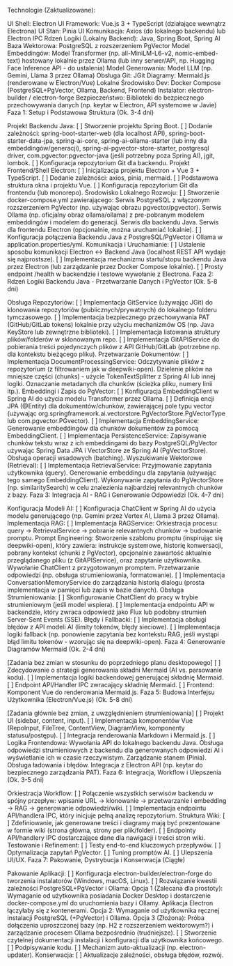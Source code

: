 Technologie (Zaktualizowane):

UI Shell: Electron
UI Framework: Vue.js 3 + TypeScript (działające wewnątrz Electrona)
UI Stan: Pinia
UI Komunikacja: Axios (do lokalnego backendu) lub Electron IPC
Rdzeń Logiki (Lokalny Backend): Java, Spring Boot, Spring AI
Baza Wektorowa: PostgreSQL z rozszerzeniem PgVector
Model Embeddingów: Model Transformer (np. all-MiniLM-L6-v2, nomic-embed-text) hostowany lokalnie przez Ollama (lub inny serwer/API, np. Hugging Face Inference API - do ustalenia)
Model Generowania: Model LLM (np. Gemini, Llama 3 przez Ollama)
Obsługa Git: JGit
Diagramy: Mermaid.js (renderowane w Electron/Vue)
Lokalne Środowisko Dev: Docker Compose (PostgreSQL+PgVector, Ollama, Backend, Frontend)
Instalator: electron-builder / electron-forge
Bezpieczeństwo: Biblioteki do bezpiecznego przechowywania danych (np. keytar w Electron, API systemowe w Javie)
Faza 1: Setup i Podstawowa Struktura (Ok. 3-4 dni)

Projekt Backendu Java:
[ ] Stworzenie projektu Spring Boot.
[ ] Dodanie zależności: spring-boot-starter-web (dla localhost API), spring-boot-starter-data-jpa, spring-ai-core, spring-ai-ollama-starter (lub inny dla embeddingów/generacji), spring-ai-pgvector-store-starter, postgresql driver, com.pgvector:pgvector-java (jeśli potrzebny poza Spring AI), jgit, lombok.
[ ] Konfiguracja repozytorium Git dla backendu.
Projekt Frontend/Shell Electron:
[ ] Inicjalizacja projektu Electron + Vue 3 + TypeScript.
[ ] Dodanie zależności: axios, pinia, mermaid.
[ ] Podstawowa struktura okna i projektu Vue.
[ ] Konfiguracja repozytorium Git dla frontendu (lub monorepo).
Środowisko Lokalnego Rozwoju:
[ ] Stworzenie docker-compose.yml zawierającego:
Serwis PostgreSQL z włączonym rozszerzeniem PgVector (np. używając obrazu pgvector/pgvector).
Serwis Ollama (np. oficjalny obraz ollama/ollama) z pre-pobranym modelem embeddingów i modelem do generacji.
Serwis dla backendu Java.
Serwis dla frontendu Electron (opcjonalnie, można uruchamiać lokalnie).
[ ] Konfiguracja połączenia Backendu Java z PostgreSQL/PgVector i Ollama w application.properties/yml.
Komunikacja i Uruchamianie:
[ ] Ustalenie sposobu komunikacji Electron <-> Backend Java (localhost REST API wydaje się najprostsze).
[ ] Implementacja mechanizmu startu/stopu backendu Java przez Electron (lub zarządzanie przez Docker Compose lokalnie).
[ ] Prosty endpoint /health w backendzie i testowe wywołanie z Electrona.
Faza 2: Rdzeń Logiki Backendu Java - Przetwarzanie Danych i PgVector (Ok. 5-8 dni)

Obsługa Repozytoriów:
[ ] Implementacja GitService (używając JGit) do klonowania repozytoriów (publicznych/prywatnych) do lokalnego folderu tymczasowego.
[ ] Implementacja bezpiecznego przechowywania PAT (GitHub/GitLab tokens) lokalnie przy użyciu mechanizmów OS (np. Java KeyStore lub zewnętrzne biblioteki).
[ ] Implementacja listowania struktury plików/folderów w sklonowanym repo.
[ ] Implementacja GitAPIService do pobierania treści pojedynczych plików z API GitHub/GitLab (potrzebne np. dla kontekstu bieżącego pliku).
Przetwarzanie Dokumentów:
[ ] Implementacja DocumentProcessingService:
Odczytywanie plików z repozytorium (z filtrowaniem jak w deepwiki-open).
Dzielenie plików na mniejsze części (chunks) - użycie TokenTextSplitter z Spring AI lub innej logiki.
Oznaczanie metadanych dla chunków (ścieżka pliku, numery linii itp.).
Embeddingi i Zapis do PgVector:
[ ] Konfiguracja EmbeddingClient w Spring AI do użycia modelu Transformer przez Ollama.
[ ] Definicja encji JPA (@Entity) dla dokumentów/chunków, zawierającej pole typu vector (używając org.springframework.ai.vectorstore.PgVectorStore.PgVectorType lub com.pgvector.PGvector).
[ ] Implementacja EmbeddingService: Generowanie embeddingów dla chunków dokumentów za pomocą EmbeddingClient.
[ ] Implementacja PersistenceService: Zapisywanie chunków tekstu wraz z ich embeddingami do bazy PostgreSQL/PgVector używając Spring Data JPA i VectorStore ze Spring AI (PgVectorStore). Obsługa operacji wsadowych (batching).
Wyszukiwanie Wektorowe (Retrieval):
[ ] Implementacja RetrievalService:
Przyjmowanie zapytania użytkownika (query).
Generowanie embeddingu dla zapytania (używając tego samego EmbeddingClient).
Wykonywanie zapytania do PgVectorStore (np. similaritySearch) w celu znalezienia najbardziej relevantnych chunków z bazy.
Faza 3: Integracja AI - RAG i Generowanie Odpowiedzi (Ok. 4-7 dni)

Konfiguracja Modeli AI:
[ ] Konfiguracja ChatClient w Spring AI do użycia modelu generującego (np. Gemini przez Vertex AI, Llama 3 przez Ollama).
Implementacja RAG:
[ ] Implementacja RAGService:
Orkiestracja procesu: query -> RetrievalService -> pobranie relevantnych chunków -> budowanie promptu.
Prompt Engineering: Stworzenie szablonu promptu (inspirując się deepwiki-open), który zawiera: instrukcje systemowe, historię konwersacji, pobrany kontekst (chunki z PgVector), opcjonalnie zawartość aktualnie przeglądanego pliku (z GitAPIService), oraz zapytanie użytkownika.
Wywołanie ChatClient z przygotowanym promptem.
Przetwarzanie odpowiedzi (np. obsługa strumieniowania, formatowanie).
[ ] Implementacja ConversationMemoryService do zarządzania historią dialogu (prosta implementacja w pamięci lub zapis w bazie danych).
Obsługa Strumieniowania:
[ ] Skonfigurowanie ChatClient do pracy w trybie strumieniowym (jeśli model wspiera).
[ ] Implementacja endpointu API w backendzie, który zwraca odpowiedź jako Flux<String> lub podobny strumień Server-Sent Events (SSE).
Błędy i Fallbacki:
[ ] Implementacja obsługi błędów z API modeli AI (limity tokenów, błędy sieciowe).
[ ] Implementacja logiki fallback (np. ponowienie zapytania bez kontekstu RAG, jeśli wystąpi błąd limitu tokenów - wzorując się na deepwiki-open).
Faza 4: Generowanie Diagramów Mermaid (Ok. 2-4 dni)

[Zadania bez zmian w stosunku do poprzedniego planu desktopowego]
[ ] Zdecydowanie o strategii generowania składni Mermaid (AI vs. parsowanie kodu).
[ ] Implementacja logiki backendowej generującej składnię Mermaid.
[ ] Endpoint API/Handler IPC zwracający składnię Mermaid.
[ ] Frontend: Komponent Vue do renderowania Mermaid.js.
Faza 5: Budowa Interfejsu Użytkownika (Electron/Vue.js) (Ok. 5-8 dni)

[Zadania głównie bez zmian, z uwzględnieniem strumieniowania]
[ ] Projekt UI (sidebar, content, input).
[ ] Implementacja komponentów Vue (RepoInput, FileTree, ContentView, DiagramView, komponenty statusu/postępu).
[ ] Integracja renderowania Markdown i Mermaid.js.
[ ] Logika Frontendowa:
Wywołania API do lokalnego backendu Java.
Obsługa odpowiedzi strumieniowych z backendu dla generowanych odpowiedzi AI i wyświetlanie ich w czasie rzeczywistym.
Zarządzanie stanem (Pinia).
Obsługa ładowania i błędów.
Integracja z Electron API (np. keytar do bezpiecznego zarządzania PAT).
Faza 6: Integracja, Workflow i Ulepszenia (Ok. 3-5 dni)

Orkiestracja Workflow:
[ ] Połączenie wszystkich serwisów backendu w spójny przepływ: wpisanie URL -> klonowanie -> przetwarzanie i embedding -> RAG -> generowanie odpowiedzi/wiki.
[ ] Implementacja endpointu API/handlera IPC, który inicjuje pełną analizę repozytorium.
Struktura Wiki:
[ ] Zdefiniowanie, jak generowane treści i diagramy mają być prezentowane w formie wiki (strona główna, strony per plik/folder).
[ ] Endpointy API/handlery IPC dostarczające dane dla nawigacji i treści stron wiki.
Testowanie i Refinement:
[ ] Testy end-to-end kluczowych przepływów.
[ ] Optymalizacja zapytań PgVector.
[ ] Tuning promptów AI.
[ ] Ulepszenia UI/UX.
Faza 7: Pakowanie, Dystrybucja i Konserwacja (Ciągłe)

Pakowanie Aplikacji:
[ ] Konfiguracja electron-builder/electron-forge do tworzenia instalatorów (Windows, macOS, Linux).
[ ] Rozwiązanie kwestii zależności PostgreSQL+PgVector i Ollama:
Opcja 1 (Zalecana dla prostoty): Wymaganie od użytkownika posiadania Docker Desktop i dostarczenie docker-compose.yml do uruchomienia bazy i Ollamy. Aplikacja Electron łączyłaby się z kontenerami.
Opcja 2: Wymaganie od użytkownika ręcznej instalacji PostgreSQL (+PgVector) i Ollama.
Opcja 3 (Złożona): Próba dołączenia uproszczonej bazy (np. H2 z rozszerzeniem wektorowym?) i zarządzanie procesem Ollama bezpośrednio (trudniejsze).
[ ] Stworzenie czytelnej dokumentacji instalacji i konfiguracji dla użytkownika końcowego.
[ ] Podpisywanie kodu.
[ ] Mechanizm auto-aktualizacji (np. electron-updater).
Konserwacja:
[ ] Aktualizacje zależności, obsługa błędów, rozwój.